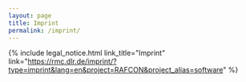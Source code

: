 ```yaml
---
layout: page
title: Imprint
permalink: /imprint/
---
```


{% include legal_notice.html link_title="Imprint" link="https://rmc.dlr.de/imprint/?type=imprint&lang=en&project=RAFCON&project_alias=software" %}
